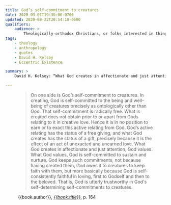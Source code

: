 ```yaml
---
title: God’s self-commitment to creatures
date: 2020-03-01T19:30:00-0700
updated: 2020-08-22T20:54:10-0600
qualifiers:
    audience: >
        Theologically-orthodox Christians, or folks interested in things that theologically-orthodox Christians think.
tags:
    - theology
    - anthropology
    - quotes
    - David H. Kelsey
    - Eccentric Existence

summary: >
    David H. Kelsey: “What God creates in affectionate and just attention, God values. What God values, God is self-committed to sustain and nurture.”

---
```


<figure class="quotation">

> On one side is God’s self-commitment to creatures. In creating, God is self-committed to the being and well-being of creatures precisely as ontologically other than God. That self-commitment is radically free. What is created does not obtain prior to or apart from Gods relating to it in creative love. Hence it is in no position to earn or to exact this active relating from God. God’s active relating has the status of a free giving, and what God creates has the status of a gift, precisely because it is the effect of an act of unexacted and unearned love. What God creates in affectionate and just attention, God values. What God values, God is self-committed to sustain and nurture. God keeps such commitments, not because having created them, God owes it to creatures to keep faith with them, but more basically because God is self-consistently faithful in loving, first to Godself and then to the beloved. That is, God is utterly trustworthy in God's self-determining self-commitments to creatures.

<figcaption>{{book.author}}, <a href="{{book.link}}"><cite>{{book.title}}</cite></a>, p. 164</figcaption>

</figure>
